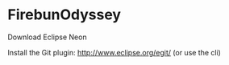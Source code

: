 # FirebunOdyssey

Download Eclipse Neon

Install the Git plugin: http://www.eclipse.org/egit/
(or use the cli)
